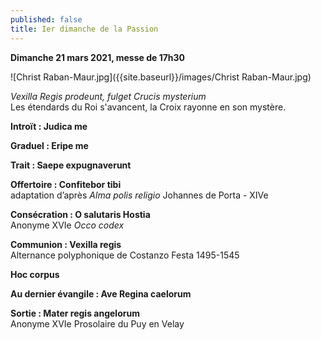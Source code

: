 ```yaml
---
published: false
title: Ier dimanche de la Passion
---
```

**Dimanche 21 mars 2021, messe de 17h30**  

![Christ Raban-Maur.jpg]({{site.baseurl}}/images/Christ Raban-Maur.jpg)

*Vexilla Regis prodeunt, fulget Crucis mysterium*  
Les étendards du Roi s'avancent, la Croix rayonne en son mystère.

**Introït : Judica me**

**Graduel : Eripe me**

**Trait : Saepe expugnaverunt**

**Offertoire : Confitebor tibi**  
adaptation d’après *Alma polis religio* Johannes de Porta - XIVe

**Consécration : O salutaris Hostia**  
Anonyme XVIe *Occo codex*

**Communion : Vexilla regis**  
Alternance polyphonique de Costanzo Festa 1495-1545

**Hoc corpus**

**Au dernier évangile : Ave Regina caelorum**

**Sortie : Mater regis angelorum**  
Anonyme XVIe Prosolaire du Puy en Velay

